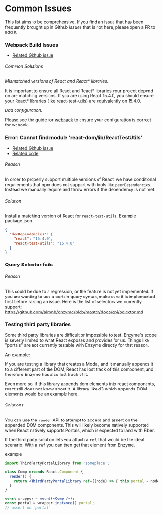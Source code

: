 # Common Issues

This list aims to be comprehensive. If you find an issue that has been frequently brought up in Github *issues* that is not here, please open a PR to add it.

### Webpack Build Issues

- [Related Github issue](https://github.com/airbnb/enzyme/issues/684)

###### Common Solutions

_Mismatched versions of React and React* libraries._

It is important to ensure all React and React* libraries your project depend on are matching versions.
If you are using React 15.4.0, you should ensure your React* libraries (like react-test-utils) are equivalently on 15.4.0.

_Bad configuration._

Please see the guide for [webpack](/docs/guides/webpack) to ensure your configuration is correct for weback.

### Error: Cannot find module 'react-dom/lib/ReactTestUtils'

- [Related Github issue](https://github.com/airbnb/enzyme/issues/684)
- [Related code](https://github.com/airbnb/enzyme/blob/3aeb02461eabf2fd402613991915d8d6f4b88536/src/react-compat.js#L97-L105)

###### Reason

In order to properly support multiple versions of React, we have conditional requirements that npm does not support with tools like
`peerDependencies`. Instead we manually require and throw errors if the dependency is not met.

###### Solution

Install a matching version of React for `react-test-utils`. Example package.json

```json
{
  "devDependencies": {
    "react": "15.4.0",
    "react-test-utils": "15.4.0"
  }
}
```

### Query Selector fails

###### Reason

This could be due to a regression, or the feature is not yet implemented. If you are wanting to use a
certain query syntax, make sure it is implemented first before raising an issue. Here is the list of
selectors we currently support: https://github.com/airbnb/enzyme/blob/master/docs/api/selector.md

### Testing third party libraries

Some third party libraries are difficult or impossible to test. Enzyme's scope is severly limited to what
React exposes and provides for us. Things like "portals" are not currently testable with Enzyme directly for that reason.

An example:

If you are testing a library that creates a Modal, and it manually appends it to a different part of the DOM, React has lost
track of this component, and therefore Enzyme has also lost track of it.

Even more so, if this library appends dom elements into react components, react still does not know about it. A library like d3 which
appends DOM elements would be an example here.

###### Solutions

You can use the `render` API to attempt to access and assert on the appended DOM components. This will likely become natively supported
when React natively supports Portals, which is expected to land with Fiber.

If the third party solution lets you attach a `ref`, that would be the ideal scenario. With a `ref` you can then get that element from Enzyme.

example

```jsx
import ThirdPartyPortalLibrary from 'someplace';

class Comp extends React.Component {
  render() {
    return <ThirdPartyPortalLibrary ref={(node) => { this.portal = node; }} />;
  }
}

const wrapper = mount(<Comp />);
const portal = wrapper.instance().portal;
// assert on `portal`
```
